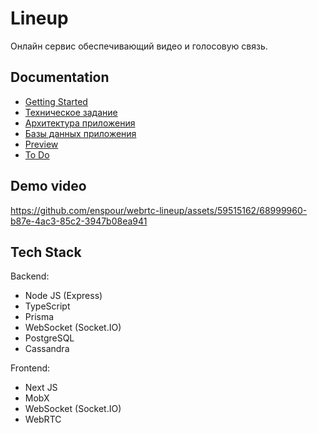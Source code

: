 # Lineup
Онлайн сервис обеспечивающий видео и голосовую связь.

## Documentation
- [Getting Started](docs/GettingStarted.md)
- [Техническое задание](docs/TechnicalTask.md)
- [Архитектура приложения](docs/Architecture.md)
- [Базы данных приложения](docs/Databases.md)
- [Preview](docs/Preview.md)
- [To Do](docs/ToDo.md)

## Demo video
https://github.com/enspour/webrtc-lineup/assets/59515162/68999960-b87e-4ac3-85c2-3947b08ea941

## Tech Stack
Backend:
- Node JS (Express)
- TypeScript
- Prisma
- WebSocket (Socket.IO)
- PostgreSQL
- Cassandra

Frontend:
- Next JS
- MobX
- WebSocket (Socket.IO)
- WebRTC

